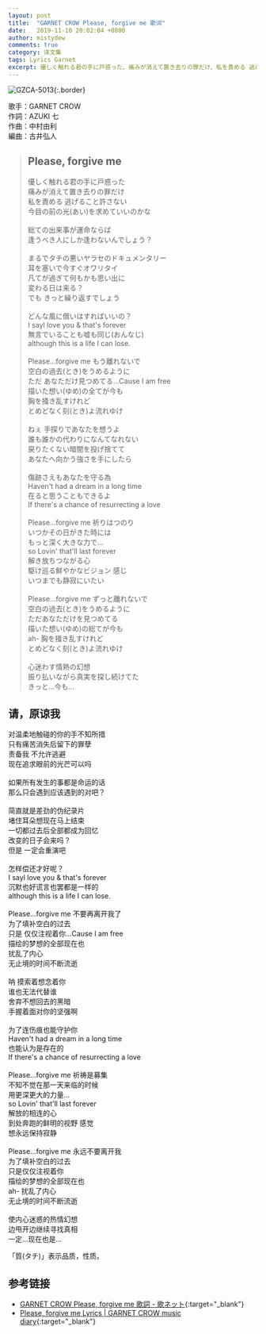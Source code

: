 ```yaml
---
layout: post
title:  "GARNET CROW Please, forgive me 歌词"
date:   2019-11-10 20:02:04 +0800
author: mistydew
comments: true
category: 译文集
tags: Lyrics Garnet
excerpt: 優しく触れる君の手に戸惑った、痛みが消えて置き去りの罪だけ、私を責める 逃げること許さない、今目の前の光(あい)を求めていいのかな。
---
```

![GZCA-5013](https://crowsub.github.io/images/discography/album/GZCA-5013.jpg){:.border}

歌手：GARNET CROW<br>
作詞：AZUKI 七<br>
作曲：中村由利<br>
編曲：古井弘人

<blockquote class="original">
  <h2>Please, forgive me</h2>
  <p>
    優しく触れる君の手に戸惑った<br>
    痛みが消えて置き去りの罪だけ<br>
    私を責める 逃げること許さない<br>
    今目の前の光(あい)を求めていいのかな<br>
    <br>
    総ての出来事が運命ならば<br>
    逢うべき人にしか逢わないんでしょう？<br>
    <br>
    まるでタチの悪いヤラセのドキュメンタリー<br>
    耳を塞いで今すぐオワリタイ<br>
    凡てが過ぎて何もかも思い出に<br>
    変わる日は来る？<br>
    でも きっと繰り返すでしょう<br>
    <br>
    どんな風に償いはすればいいの？<br>
    I sayl love you & that's forever<br>
    無言でいることも嘘も同じ(おんなじ)<br>
    although this is a life I can lose.<br>
    <br>
    Please...forgive me もう離れないで<br>
    空白の過去(とき)をうめるように<br>
    ただ あなただけ見つめてる…Cause I am free<br>
    描いた想い(ゆめ)の全てが今も<br>
    胸を掻き乱すけれど<br>
    とめどなく刻(とき)よ流れゆけ<br>
    <br>
    ねぇ 手探りであなたを想うよ<br>
    誰も誰かの代わりになんてなれない<br>
    戻りたくない暗闇を投げ捨てて<br>
    あなたへ向かう強さを手にしたら<br>
    <br>
    傷跡さえもあなたを守る為<br>
    Haven't had a dream in a long time<br>
    在ると思うこともできるよ<br>
    If there's a chance of resurrecting a love<br>
    <br>
    Please...forgive me 祈りはつのり<br>
    いつかその日がきた時には<br>
    もっと深く大きな力で…<br>
    so Lovin' that'll last forever<br>
    解き放ちつながる心<br>
    駆け巡る鮮やかなビジョン 感じ<br>
    いつまでも静寂にいたい<br>
    <br>
    Please...forgive me ずっと離れないで<br>
    空白の過去(とき)をうめるように<br>
    ただあなただけを見つめてる<br>
    描いた想い(ゆめ)の総てが今も<br>
    ah- 胸を掻き乱すけれど<br>
    とめどなく刻(とき)よ流れゆけ<br>
    <br>
    心迷わす情熱の幻想<br>
    振り払いながら真実を探し続けてた<br>
    きっと…今も…
  </p>
</blockquote>

<div class="translation">
  <h2>请，原谅我</h2>
  <p>
    对温柔地触碰的你的手不知所措<br>
    只有痛苦消失后留下的罪孽<br>
    责备我 不允许逃避<br>
    现在追求眼前的光芒可以吗<br>
    <br>
    如果所有发生的事都是命运的话<br>
    那么只会遇到应该遇到的对吧？<br>
    <br>
    简直就是差劲的伪纪录片<br>
    堵住耳朵想现在马上结束<br>
    一切都过去后全部都成为回忆<br>
    改变的日子会来吗？<br>
    但是 一定会重演吧<br>
    <br>
    怎样偿还才好呢？<br>
    I sayl love you & that's forever<br>
    沉默也好谎言也罢都是一样的<br>
    although this is a life I can lose.<br>
    <br>
    Please...forgive me 不要再离开我了<br>
    为了填补空白的过去<br>
    只是 仅仅注视着你…Cause I am free<br>
    描绘的梦想的全部现在也<br>
    扰乱了内心<br>
    无止境的时间不断流逝<br>
    <br>
    呐 摸索着想念着你<br>
    谁也无法代替谁<br>
    舍弃不想回去的黑暗<br>
    手握着面对你的坚强啊<br>
    <br>
    为了连伤痕也能守护你<br>
    Haven't had a dream in a long time<br>
    也能认为是存在的<br>
    If there's a chance of resurrecting a love<br>
    <br>
    Please...forgive me 祈祷是募集<br>
    不知不觉在那一天来临的时候<br>
    用更深更大的力量…<br>
    so Lovin' that'll last forever<br>
    解放的相连的心<br>
    到处奔跑的鲜明的视野 感觉<br>
    想永远保持寂静<br>
    <br>
    Please...forgive me 永远不要离开我<br>
    为了填补空白的过去<br>
    只是仅仅注视着你<br>
    描绘的梦想的全部现在也<br>
    ah- 扰乱了内心<br>
    无止境的时间不断流逝<br>
    <br>
    使内心迷惑的热情幻想<br>
    边甩开边继续寻找真相<br>
    一定…现在也是…
  </p>
</div>

「質(タチ)」表示品质，性质。

## 参考链接

* [GARNET CROW Please, forgive me 歌詞 - 歌ネット](https://www.uta-net.com/song/20140/){:target="_blank"}
* [Please, forgive me Lyrics \| GARNET CROW music diary](https://crowsub.github.io/lyrics/original/Please,%20forgive%20me.html){:target="_blank"}
